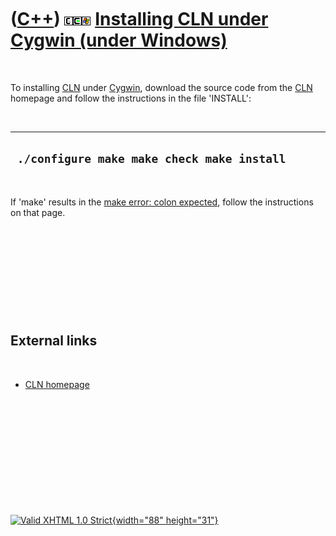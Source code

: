



 

 

 

 

 

([C++](Cpp.htm)) ![CLN](PicCln.png)![Cygwin](PicCygwin.png)![Windows](PicWindows.png) [Installing CLN under Cygwin (under Windows)](CppClnInstallCygwin.htm)
============================================================================================================================================================

 

To installing [CLN](CppCln.htm) under [Cygwin](CppCygwin.htm), download
the source code from the [CLN](CppCln.htm) homepage and follow the
instructions in the file 'INSTALL':

 

  ---------------------------------------------
  ` ./configure make make check make install`
  ---------------------------------------------

 

If 'make' results in the [make error: colon
expected](CppMakeErrorColonExpected.htm), follow the instructions on
that page.

 

 

 

 

 

External links
--------------

 

-   [CLN homepage](http://www.ginac.de/CLN)

 

 

 

 

 





 

[![Valid XHTML 1.0 Strict](valid-xhtml10.png){width="88"
height="31"}](http://validator.w3.org/check?uri=referer)
